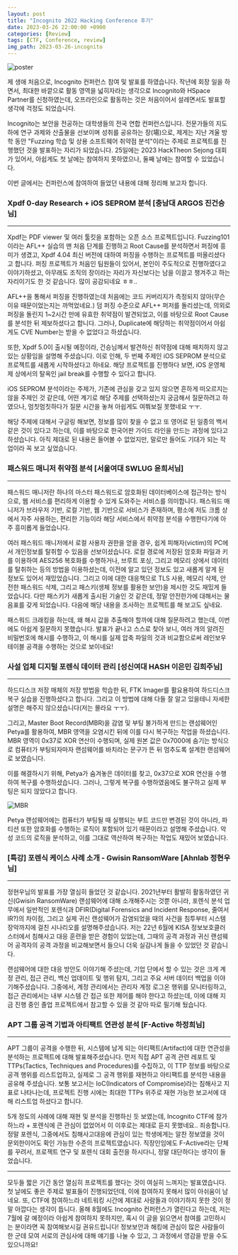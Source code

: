 ```yaml
---
layout: post
title: "Incognito 2022 Hacking Conference 후기"
date: 2023-03-26 22:00:00 +0900
categories: [Review]
tags: [CTF, Conference, review]
img_path: 2023-03-26-incognito
---
```


![poster](1.jpg)

제 생애 처음으로, Incognito 컨퍼런스 참여 및 발표를 하였습니다. 작년에 회장 일을 하면서, 최대한 바깥으로 활동 영역을 넓히자라는 생각으로 Incognito와 HSpace Partner를 신청하였는데, 오프라인으로 활동하는 것은 처음이어서 설레면서도 발표할 생각에 걱정도 되었습니다.

Incognito는 보안을 전공하는 대학생들의 전국 연합 컨퍼런스입니다. 전문가들의 지도 하에 연구 과제와 산출물을 선보이며 성취를 공유하는 장(場)으로, 제게는 지난 겨울 방학 동안 "Fuzzing 학습 및 상용 소프트웨어 취약점 분석"이라는 주제로 프로젝트를 진행했던 것을 발표하는 자리가 되었습니다. 25일에는 2023 HackTheon Sejong 대회가 있어서, 아쉽게도 첫 날에는 참여하지 못하였으나, 둘째 날에는 참여할 수 있었습니다.

이번 글에서는 컨퍼런스에 참여하여 들었던 내용에 대해 정리해 보고자 합니다.

### Xpdf 0-day Research + iOS SEPROM 분석 [충남대 ARGOS 진건승님]

---

Xpdf는 PDF viewer 및 여러 툴킷을 포함하는 오픈 소스 프로젝트입니다. Fuzzing101이라는 AFL++ 실습의 맨 처음 단계를 진행하고 Root Cause를 분석하면서 퍼징에 흥미가 생겼고, Xpdf 4.04 최신 버전에 대하여 퍼징을 수행하는 프로젝트를 떠올리셨다고 합니다. 퍼징 프로젝트가 처음인 팀원들이 있어서, 본인이 주도적으로 진행하였다고 이야기하셨고, 아무래도 조직의 장이라는 자리가 자신보다는 남을 이끌고 챙겨주고 하는 자리이기도 한 것 같습니다. 많이 공감되네요 ㅎㅎ..

AFL++을 통해서 퍼징을 진행하였는데 처음에는 코드 커버리지가 측정되지 않아(무슨 이유 때문이었는지는 까먹었네요.) 덤 퍼징 수준으로 AFL++ 퍼저를 돌리셨는데, 의외로 퍼징을 돌린지 1~2시간 만에 유효한 취약점이 발견되었고, 이를 바탕으로 Root Cause를 분석한 뒤 제보하셨다고 합니다. 그러나, Duplicate에 해당하는 취약점이어서 아쉽게도 CVE Number는 받을 수 없었다고 하셨습니다.

또한, Xpdf 5.0이 출시될 예정이라, 건승님께서 발견하신 취약점에 대해 패치하지 않고 있는 상황임을 설명해 주셨습니다. 이로 인해, 두 번째 주제인 iOS SEPROM 분석으로 프로젝트를 새롭게 시작하셨다고 하네요. 해당 프로젝트를 진행하다 보면, iOS 운영체제 상에서의 탈옥인 jail break를 수행할 수 있다고 합니다.

iOS SEPROM 분석이라는 주제가, 기존에 관심을 갖고 있지 않으면 흔하게 떠오르지는 않을 주제인 것 같은데, 어떤 계기로 해당 주제를 선택하셨는지 궁금해서 질문하려고 하였으나, 멈칫멈칫하다가 질문 시간을 놓쳐 아쉽게도 여쭤보질 못했네요 ㅜㅜ.

해당 주제에 대해서 구글링 해보면, 정보를 많이 찾을 수 없고 또 영어로 된 일종의 백서 같은 것이 있다고 하는데, 이를 바탕으로 한국어판 가이드 라인을 만드는 과정에 있다고 하셨습니다. 아직 제대로 된 내용은 들어볼 수 없었지만, 말로만 들어도 기대가 되는 작업이라 꼭 보고 싶었습니다.


### 패스워드 매니저 취약점 분석 [서울여대 SWLUG 윤희서님]

---

패스워드 매니저란 하나의 마스터 패스워드로 암호화된 데이터베이스에 접근하는 방식으로, 웹 서비스를 편리하게 이용할 수 있게 도와주는 서비스를 의미합니다. 패스워드 매니저가 브라우저 기반, 로컬 기반, 웹 기반으로 서비스가 존재하며, 평소에 저도 크롬 상에서 자주 사용하는, 편리한 기능이라 해당 서비스에서 취약점 분석을 수행한다기에 아주 흥미롭게 들었습니다.

여러 패스워드 매니저에서 로컬 사용자 권한을 얻을 경우, 쉽게 피해자(victim)의 PC에서 개인정보를 탈취할 수 있음을 선보이셨습니다. 로컬 경로에 저장된 암호화 파일과 키를 이용하여 AES256 복호화를 수행하거나, 브루트 포싱, 그리고 메모리 상에서 데이터를 탈취하는 등의 방법을 이용하셨는데, 이전에 알고 있던 정보도 있고 새롭게 알게 된 정보도 있어서 재밌었습니다. 그리고 이에 대한 대응책으로 TLS 사용, 메모리 삭제, 안전한 패스워드 삭제, 그리고 패스키(생체 정보를 활용한 보안)을 제시한 것도 재밌게 들었습니다. 다만 패스키가 새롭게 출시된 기술인 것 같은데, 정말 안전한가에 대해서는 물음표를 갖게 되었습니다. 다음에 해당 내용을 조사하는 프로젝트를 해 보고도 싶네요.

패스워드 크래킹을 하는데, 왜 해시 값을 추출해야 할까에 대해 질문하려고 했는데, 이번에도 아쉽게 질문하지 못했습니다. 발표가 끝나고 스스로 찾아 보니, 여러 개의 알려진 비밀번호에 해시를 수행하고, 이 해시를 실제 압축 파일의 것과 비교함으로써 레인보우테이블 공격을 수행하는 것으로 보이네요!

### 사설 업체 디지털 포렌식 데이터 관리 [성신여대 HASH 이은민 김희주님]

---

하드디스크 저장 매체의 저장 방법을 학습한 뒤, FTK Imager를 활요용하여 하드디스크 복구 실습을 진행하셨다고 합니다. 그리고 이 방법에 대해 다들 잘 알고 있을테니 자세한 설명은 해주지 않으셨습니다(저는 몰라요 ㅜㅜ).

그리고, Master Boot Record(MBR)을 감염 및 부팅 불가하게 만드는 랜섬웨어인 Petya를 활용하여, MBR 영역을 오염시킨 뒤에 이를 다시 복구하는 작업을 하셨습니다. MBR 영역이 0x37로 XOR 연산이 수행되며, 실제 원본 값은 0x7000에 숨기는 방식으로 컴퓨터가 부팅되자마자 랜섬웨어를 바치라는 문구가 뜬 뒤 멈추도록 설계한 랜섬웨어로 보였습니다.

이를 해결하시기 위해, Petya가 숨겨놓은 데이터를 찾고, 0x37으로 XOR 연산을 수행하여 복구를 수행하셨습니다. 그러나, 그렇게 복구를 수행하였음에도 불구하고 실제 부팅은 되지 않았다고 합니다.

![MBR](2.png)

Petya 랜섬웨어에는 컴퓨터가 부팅될 때 실행되는 부트 코드만 변경된 것이 아니라, 파티션 또한 암호화를 수행하는 로직이 포함되어 있기 때문이라고 설명해 주셨습니다. 악성 코드의 로직을 분석하고, 이를 그대로 역산하여 복구하는 작업도 재밌어 보였습니다.

### [특강] 포렌식 케이스 사례 소개 - Gwisin RansomWare [Ahnlab 정현우님]

---

정현우님의 발표를 가장 열심히 들었던 것 같습니다. 2021년부터 활발히 활동하였던 귀신(Gwisin RansomWare) 랜섬웨어에 대해 소개해주시는 것뿐 아니라, 포렌식 분석 업무에서 일반적인 포렌식과 DFIR(Digital Forensics and Incident Response, 줄여서 IR?)의 차이점, 그리고 실제 귀신 랜섬웨어가 감염되었을 때의 사건을 침투부터 시스템 장악까지에 걸친 시나리오를 설명해주셨습니다. 저는 22년 6월에 KISA 정보보호클러스터에서 침해사고 대응 훈련을 받은 경험이 있었는데, 그때의 공격 과정과 귀신 랜섬웨어 공격자의 공격 과정을 비교해보면서 들으니 더욱 실감나게 들을 수 있었던 것 같습니다.

랜섬웨어에 대한 대응 방안도 이야기해 주셨는데, 기업 단에서 할 수 있는 것은 크게 계정 관리, 접근 관리, 백신 업데이트 및 행위 탐지, 그리고 주요 서버 데이터 백업을 이야기해주셨습니다. 그중에서, 계정 관리에서는 관리자 계정 로그온 행위를 모니터링하고, 접근 관리에서는 내부 시스템 간 접근 또한 제어를 해야 한다고 하셨는데, 이에 대해 지금 진행 중인 졸업 프로젝트에서 참고할 수 있을 것 같아 따로 필기해 뒀습니다.

### APT 그룹 공격 기법과 아티팩트 연관성 분석 [F-Active 하정희님]

---

APT 그룹이 공격을 수행한 뒤, 시스템에 남게 되는 아티팩트(Artifact)에 대한 연관성을 분석하는 프로젝트에 대해 발표해주셨습니다. 먼저 직접 APT 공격 관련 레포트 및 TTPs(Tactics, Techniques and Procedures)를 수집하고, 이 TTP 정보를 바탕으로 공격 행위를 리스트업하고, 실제로 그 공격 행위를 재현하고 아티팩트를 분석한 내용을 공유해 주셨습니다. 보통 보고서는 IoC(Indicators of Compromise)라는 침해사고 지표로 나타나는데, 프로젝트 진행 시에는 최대한 TTPs 위주로 재현 가능한 보고서에 대해 리스트업 하셨다고 합니다.

5개 정도의 사례에 대해 재현 및 분석을 진행하신 듯 보였는데, Incognito CTF에 참가하느라 + 포렌식에 큰 관심이 없었어서 이 이후로는 제대로 듣지 못했네요.. 죄송합니다. 정말 포렌식, 그중에서도 침해사고대응에 관심이 있는 학생에게는 알찬 정보였을 것이 문외한이어도 확인 가능한 수준의 프로젝트였습니다. 직장인임에도 F-Active라는 단체를 꾸려서, 프로젝트 연구 및 포렌식 대회 출전을 하시다니, 정말 대단하다는 생각이 들었습니다.

---

모두들 짧은 기간 동안 열심히 프로젝트를 했다는 것이 여실히 느껴지는 발표였습니다. 첫 날에도 좋은 주제로 발표들이 진행되었던데, 이에 참여하지 못해서 많이 아쉬움이 남네요. 또, CTF에 참여하느라 네트워킹 시간에 제대로 사람들과 이야기하지 못한 것이 정말 아깝다는 생각이 듭니다. 올해 8월에도 Incognito 컨퍼런스가 열린다고 하는데, 저는 7월에 갈 예정이라 아쉽게 참여하지 못하지만, 혹시 이 글을 읽으면서 참여를 고민하시는 분이라면 꼭 참여해보시길 권유드립니다! 정보보안과 해킹에 관심이 많은 사람들이 한 군데 모여 서로의 관심사에 대해 얘기를 나눌 수 있고, 그 과정에서 영감을 받을 수도 있으니까요!